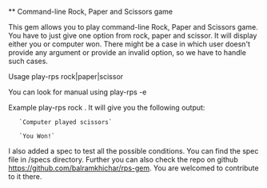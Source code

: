 ** Command-line Rock, Paper and Scissors game

This gem allows you to play command-line Rock, Paper and Scissors game. You have to just give one option from rock, paper and scissor. It will display either you or computer won. There might be a case in which user doesn't provide any argument or provide an invalid option, so we have to handle such cases.

Usage play-rps rock|paper|scissor

You can look for manual using play-rps -e

Example play-rps rock . It will give you the following output:

       `Computer played scissors`

       `You Won!`
I also added a spec to test all the possible conditions. You can find the spec file in /specs directory. Further you can also check the repo on github https://github.com/balramkhichar/rps-gem. You are welcomed to contribute to it there.
